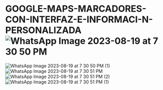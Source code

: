 # GOOGLE-MAPS-MARCADORES-CON-INTERFAZ-E-INFORMACI-N-PERSONALIZADA![WhatsApp Image 2023-08-19 at 7 30 50 PM](https://github.com/AndersonDavidJaime/GOOGLE-MAPS-MARCADORES-CON-INTERFAZ-E-INFORMACI-N-PERSONALIZADA/assets/124792573/f3bc5762-51d1-4863-b647-04aec14ed9e8)
![WhatsApp Image 2023-08-19 at 7 30 50 PM (1)](https://github.com/AndersonDavidJaime/GOOGLE-MAPS-MARCADORES-CON-INTERFAZ-E-INFORMACI-N-PERSONALIZADA/assets/124792573/fb1f9df3-6ed4-49e6-b074-2122e39dffa7)
![WhatsApp Image 2023-08-19 at 7 30 51 PM](https://github.com/AndersonDavidJaime/GOOGLE-MAPS-MARCADORES-CON-INTERFAZ-E-INFORMACI-N-PERSONALIZADA/assets/124792573/7b4ec5c0-9b9f-4d0e-94bd-ed4c073258d5)
![WhatsApp Image 2023-08-19 at 7 30 51 PM (2)](https://github.com/AndersonDavidJaime/GOOGLE-MAPS-MARCADORES-CON-INTERFAZ-E-INFORMACI-N-PERSONALIZADA/assets/124792573/a81bda7b-68e7-4c7b-801f-8da07a24c3e1)
![WhatsApp Image 2023-08-19 at 7 30 51 PM (1)](https://github.com/AndersonDavidJaime/GOOGLE-MAPS-MARCADORES-CON-INTERFAZ-E-INFORMACI-N-PERSONALIZADA/assets/124792573/f9c2541c-b313-4246-b325-bb389d6a7d62)
